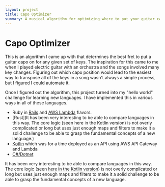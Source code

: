 ```yaml
---
layout: project
title: Capo Optimizer
summary: A musical algorithm for optimizing where to put your guitar capo for a given set of keys. Implemented in multiple languages and platforms for learning new languages.
---
```

# Capo Optimizer
This is an algorithm I came up with that determines the best fret to put a guitar capo on for any given set of keys. The inspiration for this came to me when I played electric guitar with an orchestra and the songs involved many key changes. Figuring out which capo position would lead to the easiest way to transpose all of the keys in a song wasn't always a simple process, but I figured I could automate it.

Once I figured out the algorithm, this project turned into my "hello world" challenge for learning new languages. I have implemented this in various ways in all of these languages.

* Ruby in [Rails](https://github.com/RileyMathews/rhythm-ninja-capo-optimizer-rails) and [AWS Lambda](https://github.com/RileyMathews/rhythm-ninja-capo-optimizer-lambda-ruby) flavors.
* [Rust](It has been very interesting to be able to compare languages in this way. The core logic (seen here in the Kotlin version) is not overly complicated or long but uses just enough maps and filters to make it a solid challenge to be able to grasp the fundamental concepts of a new language.)
* [Kotlin](https://github.com/RileyMathews/rhythm-ninja-capo-optimizer-lambda-kotlin) which was for a time deployed as an API using AWS API Gateway and Lambda
* [C#/Dotnet](https://github.com/RileyMathews/rhythm-ninja-capo-optimizer-dotnet)

It has been very interesting to be able to compare languages in this way. The core logic (seen [here in the Kotlin version](https://github.com/RileyMathews/rhythm-ninja-capo-optimizer-lambda-kotlin/blob/57756a11104b16e074848c11e0e8dc845a376888/src/main/kotlin/com/rileymathews/services/CapoService.kt#L8)) is not overly complicated or long but uses just enough maps and filters to make it a solid challenge to be able to grasp the fundamental concepts of a new language.
